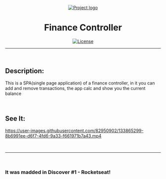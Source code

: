 <p align="center">
  <a href="" rel="noopener">
 <img src="https://img.freepik.com/free-photo/front-view-finance-business-elements-assortment_23-2148793759.jpg?size=626&ext=jpg" alt="Project logo"></a>
</p>

<h1 align="center">Finance Controller</h1>

<div align="center">

[![License](https://img.shields.io/badge/license-MIT-blue.svg)](/LICENSE)

</div> 

---

<br>

<h2>Description:</h2>

<p>This is a SPA(single page application) of a finance controller, in it you can add and remove transactions, the app calc and show you the current balance</p>

<br>

## See It:



https://user-images.githubusercontent.com/82950902/133865299-8b6991ee-d6f7-4fd6-9a33-f661971b7a43.mp4


<br>
<hr>
<br>

### It was madded in Discover #1 - Rocketseat!
